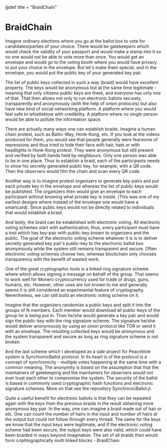 @def title = "BraidChain"

# BraidChain

Imagine ordinary elections where you go at the ballot box to vote for candidates/parties of your choice. There would be gatekeepers which would check the validity of your passport and would make a stamp into it so no one would not be able to vote more than once. You would get an envelope and would go to the voting booth where you would have privacy to put your choice in the envelope. But let's make them special, and in the envelope, you would put the public key of your generated key pair. 

The list of public keys collected in such a way (braid) would have excellent property. The keys would be anonymous but at the same time legitimate - meaning that only citizens public keys are there, and everyone has only one of that.  That then allows not only to run electronic ballots securely, transparently and anonymously (with the help of onion protocols) but also have new kind of social networking platform. A platform where you would feel safe to whistleblow with credibility. A platform where no single person would be able to pollute the information space. 

There are actually many ways one can establish braids. Imagine a human chain protest, such as Baltic-Way, Honk-Kong, etc. If you look at the videos produced for them, you would see that people generally were fearsome of repressions and thus tried to hide their face with hair, hats or with headlights in Honk-Kong protest. They were anonymous but still present and verified by both hands held by neighbours. Only one person was able to be in one place. Thus to establish a braid, each of the participants needs to show his secretly generated public key, for example, with a QR code. Then the observers would film the chain and scan every QR code. 

Another way is to imagine protest organizers to generate key-pairs and put each private key in the envelope and whereas the list of public keys would be published. The organizers then would give an envelope to each participant without knowing what private key is inside. (This was one of my earliest designs where instead of the envelope one would have a smartcard). Since public keys would not be directly related to individuals that would establish a braid. 

And lastly, the braid can be established with electronic voting. All electronic voting schemes start with authentication; thus, every participant must have a tool which has key-pair with public-key known to organizers and the public. The goal of the electronic voting scheme whatever it is is to deliver secretly generated key pair's public-key to the electronic ballot box anonymously while the system still remains transparent and secure. Often electronic voting schemes choose two, whereas blockchain only chooses transparency with the benefit of wasted work. 

One of the great cryptographic tools is a linked ring signature scheme where which allows signing a message on behalf of the group. That seems to work well for Monero cryptocurrency used for trade of drugs, guns, humans, etc. However, other uses are not known to me and generally seems it is still considered an experimental feature of cryptography. Nevertheless, we can still build an electronic voting scheme on it. 

Imagine that the organizers randomize a public keys and split it into the groups of N members. Each member would download all public-keys of the group he is being put in. Then he/she would generate a key pair and would sign the public-key with the ring signature scheme. The signature he/she would deliver anonymously by using an onion protocol like TOR or send it with an envelope. The resulting collected keys would be anonymous and the system transparent and secure as long as ring signature scheme is not broken.

And the last scheme which I developed as a side project for PeaceVote system is SynchronicBallot protocol. In its heart is of the protocol is a concept of synchronicity - multiple votes happening at the same time with a common meaning. The anonymity is based on the assumption that that the maintainers of gatekeeping and the maintainers for observers would not ever trust each other to compromise the system. The security of the ballot is based in commonly used cryptographic hash functions and electronic signature schemes. More on that see the repository SynchronicBallot.jl.

Quite a useful benefit for electronic ballots is that they can be repeated again with the keys from the previous braids in the result obtaining more anonymous key pair. In the way, one can imagine a braid made out of hair or etc. One can count the number of hairs in the input and number of hairs at the output but could not follow through every thread. The same for the keys we know that the input keys were legitimate, and if the electronic voting scheme had been secure, the output keys were also valid, which could have been braided in ways beyond imagination. The set of all braids then would form criphtographically multi linked blocks - BraidChain. 
